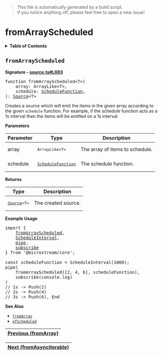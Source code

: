 > This file is automatically generated by a build script.<br>If you notice anything off, please feel free to open a new issue!

# fromArrayScheduled

<details><summary><b>Table of Contents</b></summary>

1. [<code>fromArrayScheduled</code>](#fromArrayScheduled)</details>

## <a name="fromArrayScheduled"></a><code>fromArrayScheduled</code>

<b>Signature - [source.ts#L693](..\/..\/packages\/core\/src\/source.ts#L693)</b>

<pre>function fromArrayScheduled&lt;T&gt;(<br>    array: ArrayLike&lt;T&gt;,<br>    schedule: <a href="../06-api-schedule-functions/00-ScheduleFunction.md#ScheduleFunction">ScheduleFunction</a>,<br>): <a href="00-Source.md#Source-Interface">Source</a>&lt;T&gt;</pre>

Creates a source which will emit the items in the given array according to the given <code>schedule</code> function. For example, if the schedule function acts as a 1s interval then the items will be emitted on a 1s interval.

<b>Parameters</b>

| Parameter | Type | Description |
| --- | --- | --- |
| array | <pre lang="ts">ArrayLike&lt;T&gt;</pre> | The array of items to schedule. |
| schedule | <pre>[ScheduleFunction](../06-api-schedule-functions/00-ScheduleFunction.md#ScheduleFunction)</pre> | The schedule function. |

<b>Returns</b>

| Type | Description |
| --- | --- |
| <pre>[Source](00-Source.md#Source-Interface)&lt;T&gt;</pre> | The created source. |

<b>Example Usage</b>

<pre>import {<br>    <a href="#fromArrayScheduled">fromArrayScheduled</a>,<br>    <a href="../06-api-schedule-functions/02-ScheduleInterval.md#ScheduleInterval">ScheduleInterval</a>,<br>    <a href="../04-api-operator/002-pipe.md#pipe">pipe</a>,<br>    <a href="04-subscribe.md#subscribe">subscribe</a><br>} from '@microstream/core';<br><br>const scheduleFunction = ScheduleInterval(1000);<br>pipe(<br>    fromArrayScheduled([2, 4, 6], scheduleFunction),<br>    subscribe(console.log)<br>)<br>// 1s -&gt; Push(2)<br>// 2s -&gt; Push(4)<br>// 3s -&gt; Push(6), End</pre>

<b>See Also</b>

- <code>[fromArray](13-fromArray.md#fromArray)</code>
- <code>[ofScheduled](31-ofScheduled.md#ofScheduled)</code><br>

| [Previous \(fromArray\)](13-fromArray.md#readme) |
| --- |

<div align="right">

| [Next \(fromAsyncIterable\)](15-fromAsyncIterable.md#readme) |
| --- |
</div>
